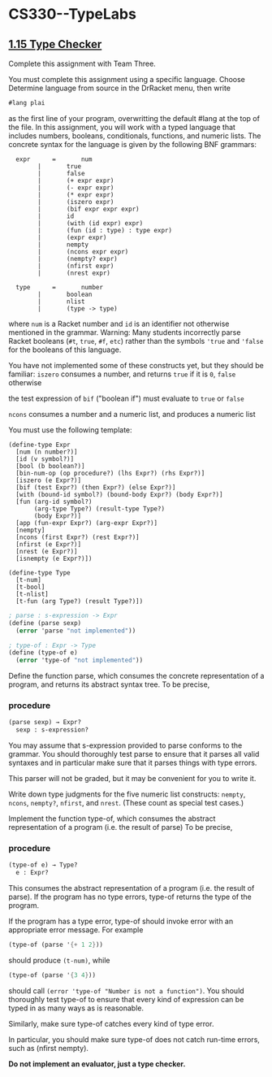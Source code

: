 # CS330--TypeLabs

## [1.15 Type Checker](http://hatch.cs.byu.edu/courses/cs330/w16/typec.html)

Complete this assignment with Team Three.

You must complete this assignment using a specific language. Choose Determine language from source in the DrRacket menu, then write
```scheme
#lang plai
```

as the first line of your program, overwritting the default #lang at the top of the file.
In this assignment, you will work with a typed language that includes numbers, booleans, conditionals, functions, and numeric lists. The concrete syntax for the language is given by the following BNF grammars:

```
  expr	 	=	 	num
 	 	|	 	true
 	 	|	 	false
 	 	|	 	(+ expr expr)
 	 	|	 	(- expr expr)
 	 	|	 	(* expr expr)
 	 	|	 	(iszero expr)
 	 	|	 	(bif expr expr expr)
 	 	|	 	id
 	 	|	 	(with (id expr) expr)
 	 	|	 	(fun (id : type) : type expr)
 	 	|	 	(expr expr)
 	 	|	 	nempty
 	 	|	 	(ncons expr expr)
 	 	|	 	(nempty? expr)
 	 	|	 	(nfirst expr)
 	 	|	 	(nrest expr)
 	 	 	 	 
  type	 	=	 	number
 	 	|	 	boolean
 	 	|	 	nlist
 	 	|	 	(type -> type)
```

where `num` is a Racket number and `id` is an identifier not otherwise mentioned in the grammar.
Warning: Many students incorrectly parse Racket booleans (`#t`, `true`, `#f`, `etc`) rather than the symbols `'true` and `'false` for the booleans of this language.

You have not implemented some of these constructs yet, but they should be familiar:
`iszero` consumes a number, and returns `true` if it is `0`, `false` otherwise

the test expression of `bif` ("boolean if") must evaluate to `true` or `false`

`ncons` consumes a number and a numeric list, and produces a numeric list

You must use the following template:
```racket
(define-type Expr
  [num (n number?)]
  [id (v symbol?)]
  [bool (b boolean?)]
  [bin-num-op (op procedure?) (lhs Expr?) (rhs Expr?)]
  [iszero (e Expr?)]
  [bif (test Expr?) (then Expr?) (else Expr?)]
  [with (bound-id symbol?) (bound-body Expr?) (body Expr?)]
  [fun (arg-id symbol?)
       (arg-type Type?) (result-type Type?)
       (body Expr?)]
  [app (fun-expr Expr?) (arg-expr Expr?)]
  [nempty]
  [ncons (first Expr?) (rest Expr?)]
  [nfirst (e Expr?)]
  [nrest (e Expr?)]
  [isnempty (e Expr?)])
 
(define-type Type
  [t-num]
  [t-bool]
  [t-nlist]
  [t-fun (arg Type?) (result Type?)])
```

```scheme
; parse : s-expression -> Expr
(define (parse sexp)
  (error 'parse "not implemented"))
```

```scheme
; type-of : Expr -> Type
(define (type-of e)
  (error 'type-of "not implemented"))
```

Define the function parse, which consumes the concrete representation of a program, and returns its abstract syntax tree. To be precise,

### procedure
```scheme
(parse sexp) → Expr?
  sexp : s-expression?
```

You may assume that s-expression provided to parse conforms to the grammar.
You should thoroughly test parse to ensure that it parses all valid syntaxes and in particular make sure that it parses things with type errors.

This parser will not be graded, but it may be convenient for you to write it.

Write down type judgments for the five numeric list constructs: `nempty`, `ncons`, `nempty?`, `nfirst`, and `nrest`. (These count as special test cases.)

Implement the function type-of, which consumes the abstract representation of a program (i.e. the result of parse) To be precise,

### procedure
```scheme
(type-of e) → Type?
  e : Expr?
```

This consumes the abstract representation of a program (i.e. the result of parse).
If the program has no type errors, type-of returns the type of the program.

If the program has a type error, type-of should invoke error with an appropriate error message. For example
```scheme
(type-of (parse '{+ 1 2}))
```

should produce `(t-num)`, while
```scheme
(type-of (parse '{3 4}))
```

should call `(error 'type-of "Number is not a function")`.
You should thoroughly test type-of to ensure that every kind of expression can be typed in as many ways as is reasonable.

Similarly, make sure type-of catches every kind of type error.

In particular, you should make sure type-of does not catch run-time errors, such as (nfirst nempty).

**Do not implement an evaluator, just a type checker.**
